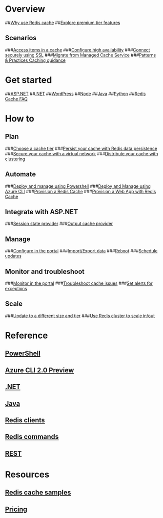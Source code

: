 # Overview
##[Why use Redis cache](https://azure.microsoft.com/services/cache/)
##[Explore premium tier features](cache-premium-tier-intro.md)
## Scenarios
###[Access items in a cache](cache-dotnet-how-to-use-azure-redis-cache.md#add-and-retrieve-objects-from-the-cache)
###[Configure high availability](https://azure.microsoft.com/pricing/details/cache/)
###[Connect securely using SSL](cache-dotnet-how-to-use-azure-redis-cache.md#connect-to-the-cache)
###[Migrate from Managed Cache Service](cache-migrate-to-redis.md)
###[Patterns & Practices Caching guidance](../best-practices-caching.md?toc=%2fazure%2fredis-cache%2ftoc.json)


# Get started
##[ASP.NET](cache-web-app-howto.md)
##[.NET](cache-dotnet-how-to-use-azure-redis-cache.md)
##[WordPress](../app-service-web/web-sites-connect-to-redis-using-memcache-protocol.md?toc=%2fazure%2fredis-cache%2ftoc.json)
##[Node](cache-nodejs-get-started.md)
##[Java](cache-java-get-started.md)
##[Python](cache-python-get-started.md)
##[Redis Cache FAQ](cache-faq.md)

# How to
## Plan
###[Choose a cache tier](cache-faq.md#what-redis-cache-offering-and-size-should-i-use)
###[Persist your cache with Redis data persistence](cache-how-to-premium-persistence.md)
###[Secure your cache with a virtual network](cache-how-to-premium-vnet.md)
###[Distribute your cache with clustering](cache-how-to-premium-clustering.md)
## Automate
###[Deploy and manage using Powershell](cache-howto-manage-redis-cache-powershell.md)
###[Deploy and Manage using Azure CLI](cache-manage-cli.md)
###[Provision a Redis Cache](cache-redis-cache-arm-provision.md)
###[Provision a Web App with Redis Cache](cache-web-app-arm-with-redis-cache-provision.md)
## Integrate with ASP.NET
###[Session state provider](cache-aspnet-session-state-provider.md)
###[Output cache provider](cache-aspnet-output-cache-provider.md)
## Manage
###[Configure in the portal](cache-configure.md)
###[Import/Export data](cache-how-to-import-export-data.md)
###[Reboot](cache-administration.md#reboot)
###[Schedule updates](cache-administration.md#schedule-updates)
## Monitor and troubleshoot
###[Monitor in the portal](cache-how-to-monitor.md)
###[Troubleshoot cache issues](cache-how-to-troubleshoot.md)
###[Set alerts for exceptions](cache-how-to-monitor.md#operations-and-alerts)
## Scale
###[Update to a different size and tier](cache-how-to-scale.md)
###[Use Redis cluster to scale in/out](cache-how-to-premium-clustering.md)

# Reference
## [PowerShell](/powershell/resourcemanager/azurerm.rediscache/v2.3.0/azurerm.rediscache)
## [Azure CLI 2.0 Preview](/cli/azure/redis)
## [.NET](/dotnet/api/microsoft.azure.management.redis)
## [Java](/java/api/com.microsoft.azure.management.redis._redis_cache)
## [Redis clients](http://redis.io/clients)
## [Redis commands](http://redis.io/commands#)
## [REST](https://docs.microsoft.com/rest/api/redis/)

# Resources
## [Redis cache samples](cache-redis-samples.md)
## [Pricing](https://azure.microsoft.com/pricing/details/cache/)

